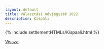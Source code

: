 ```yaml
---
layout: default
title: Választási névjegyzék 2022
description: Kispáli
---
```


{% include settlementHTMLs/Kispaali.html %}

[Vissza](./)